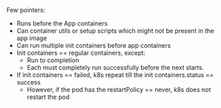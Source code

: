 Few pointers:

* Runs before the App containers
* Can container utils or setup scripts which might not be present in the app image
* Can run multiple init containers before app containers
* Init containers == regular containers, except:
	* Run to completion
	* Each must completely run successfully before the next starts.
* If init containers == failed, k8s repeat till the init containers.status == success
	* However, if the pod has the restartPolicy == never, k8s does not restart the pod
